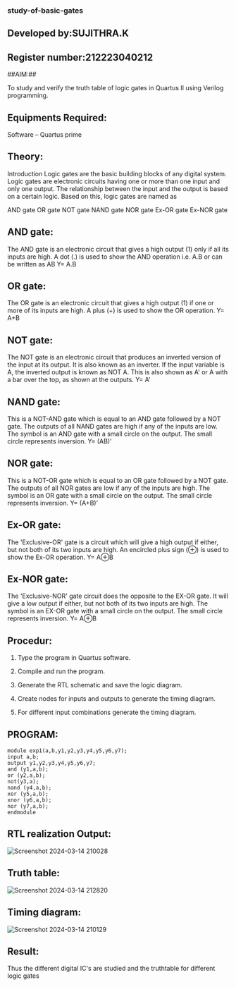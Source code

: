 ### study-of-basic-gates
## Developed by:SUJITHRA.K
## Register number:212223040212

##AIM:##

To study and verify the truth table of logic gates in Quartus II using Verilog programming.

## Equipments Required:

Software – Quartus prime 

## Theory:

Introduction Logic gates are the basic building blocks of any digital system. Logic gates are electronic circuits having one or more than one input and only one output. The relationship between the input and the output is based on a certain logic. Based on this, logic gates are named as

AND gate OR gate NOT gate NAND gate NOR gate Ex-OR gate Ex-NOR gate

## AND gate:

The AND gate is an electronic circuit that gives a high output (1) only if all its inputs are high. A dot (.) is used to show the AND operation i.e. A.B or can be written as AB
Y= A.B

## OR gate:

The OR gate is an electronic circuit that gives a high output (1) if one or more of its inputs are high. A plus (+) is used to show the OR operation.
Y= A+B

## NOT gate:

The NOT gate is an electronic circuit that produces an inverted version of the input at its output. It is also known as an inverter. If the input variable is A, the inverted output is known as NOT A. This is also shown as A' or A with a bar over the top, as shown at the outputs.
Y= A'

## NAND gate:

This is a NOT-AND gate which is equal to an AND gate followed by a NOT gate. The outputs of all NAND gates are high if any of the inputs are low. The symbol is an AND gate with a small circle on the output. The small circle represents inversion.
Y= (AB)’

## NOR gate:

This is a NOT-OR gate which is equal to an OR gate followed by a NOT gate. The outputs of all NOR gates are low if any of the inputs are high. The symbol is an OR gate with a small circle on the output. The small circle represents inversion.
Y= (A+B)’

## Ex-OR gate:

The 'Exclusive-OR' gate is a circuit which will give a high output if either, but not both of its two inputs are high. An encircled plus sign (⊕) is used to show the Ex-OR operation.
Y= A⊕B

## Ex-NOR gate:

The 'Exclusive-NOR' gate circuit does the opposite to the EX-OR gate. It will give a low output if either, but not both of its two inputs are high. The symbol is an EX-OR gate with a small circle on the output. The small circle represents inversion.
Y= A⊕B

## Procedur:

1.	Type the program in Quartus software.

2.	Compile and run the program.

3.	Generate the RTL schematic and save the logic diagram.

4.	Create nodes for inputs and outputs to generate the timing diagram.

5.	For different input combinations generate the timing diagram.


## PROGRAM:
```
module exp1(a,b,y1,y2,y3,y4,y5,y6,y7);
input a,b;
output y1,y2,y3,y4,y5,y6,y7;
and (y1,a,b);
or (y2,a,b);
not(y3,a);
nand (y4,a,b);
xor (y5,a,b);
xnor (y6,a,b);
nor (y7,a,b);
endmodule

```
## RTL realization Output:
![Screenshot 2024-03-14 210028](https://github.com/Suji-90/study-of-basic-gates/assets/150884148/c0f9be90-028f-4cf2-ab7a-3d8dc073ca23)

## Truth table:
![Screenshot 2024-03-14 212820](https://github.com/Suji-90/study-of-basic-gates/assets/150884148/9a7f1088-0d46-41a6-ad38-4c9ab9d3deb7)


## Timing diagram:
![Screenshot 2024-03-14 210129](https://github.com/Suji-90/study-of-basic-gates/assets/150884148/bcb8c9e7-ec90-48b5-97c9-d9f253e52fdb)


## Result:
Thus the different digital IC's are studied and the truthtable for different logic gates 


